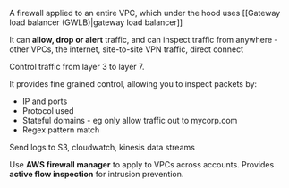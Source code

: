 A firewall applied to an entire VPC, which under the hood uses [[Gateway load balancer (GWLB)|gateway load balancer]]  

It can **allow, drop or alert** traffic, and can inspect traffic from anywhere - other VPCs, the internet, site-to-site VPN traffic, direct connect 

Control traffic from layer 3 to layer 7.

It provides fine grained control, allowing you to inspect packets by:
- IP and ports
- Protocol used
- Stateful domains - eg only allow traffic out to mycorp.com
- Regex pattern match

Send logs to S3, cloudwatch, kinesis data streams

Use **AWS firewall manager** to apply to VPCs across accounts.
Provides **active flow inspection** for intrusion prevention.